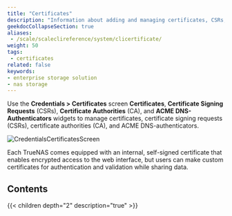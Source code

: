 ```yaml
---
title: "Certificates"
description: "Information about adding and managing certificates, CSRs, CAs, and ACME DNS-Authenticators in TrueNAS."
geekdocCollapseSection: true
aliases:
 - /scale/scaleclireference/system/clicertificate/
weight: 50
tags:
 - certificates
related: false
keywords:
- enterprise storage solution
- nas storage 
---
```


Use the **Credentials > Certificates** screen **Certificates**, **Certificate Signing Requests** (CSRs), **Certificate Authorities** (CA), and **ACME DNS-Authenticators** widgets to manage certificates, certificate signing requests (CSRs), certificate authorities (CA), and ACME DNS-authenticators.

![CredentialsCertificatesScreen](/images/SCALE/Credentials/CredentialsCertificatesScreen.png "Credentials Certificates Screen")

Each TrueNAS comes equipped with an internal, self-signed certificate that enables encrypted access to the web interface, but users can make custom certificates for authentication and validation while sharing data.

<div class="noprint">

## Contents

{{< children depth="2" description="true" >}}

</div>
